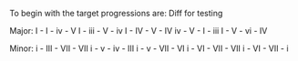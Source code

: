 To begin with the target progressions are:
Diff for testing

Major:
I - I - iv - V
I - iii - V - iv
I - IV - V - IV
iv - V - I - iii
I - V - vi - IV

Minor:
i - III - VII - VII
i - v - iv - III
i - v - VII - VI
i - VI - VII - VII
i - VI - VII - i
